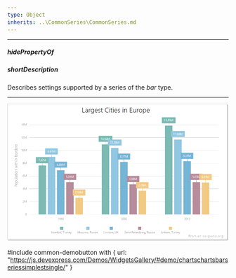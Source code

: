 ```yaml
---
type: Object
inherits: ..\CommonSeries\CommonSeries.md
---
```

---
##### hidePropertyOf

##### shortDescription
Describes settings supported by a series of the *bar* type.

---
![DevExtreme HTML5 Charts BarSeriesType](/images/ChartJS/Bar.png)

#include common-demobutton with {
    url: "https://js.devexpress.com/Demos/WidgetsGallery/#demo/chartschartsbarseriessimplestsingle/"
}